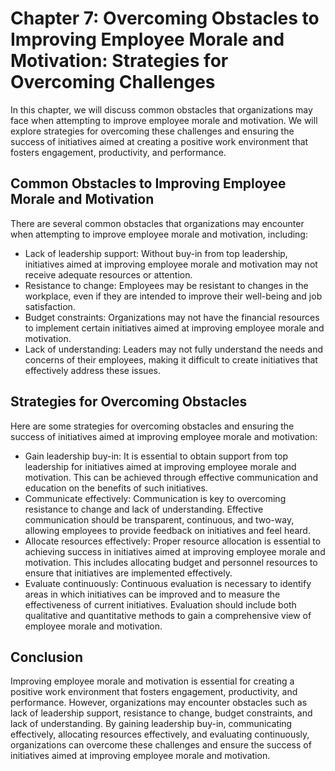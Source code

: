Chapter 7: Overcoming Obstacles to Improving Employee Morale and Motivation: Strategies for Overcoming Challenges
=================================================================================================================

In this chapter, we will discuss common obstacles that organizations may face when attempting to improve employee morale and motivation. We will explore strategies for overcoming these challenges and ensuring the success of initiatives aimed at creating a positive work environment that fosters engagement, productivity, and performance.

Common Obstacles to Improving Employee Morale and Motivation
------------------------------------------------------------

There are several common obstacles that organizations may encounter when attempting to improve employee morale and motivation, including:

* Lack of leadership support: Without buy-in from top leadership, initiatives aimed at improving employee morale and motivation may not receive adequate resources or attention.
* Resistance to change: Employees may be resistant to changes in the workplace, even if they are intended to improve their well-being and job satisfaction.
* Budget constraints: Organizations may not have the financial resources to implement certain initiatives aimed at improving employee morale and motivation.
* Lack of understanding: Leaders may not fully understand the needs and concerns of their employees, making it difficult to create initiatives that effectively address these issues.

Strategies for Overcoming Obstacles
-----------------------------------

Here are some strategies for overcoming obstacles and ensuring the success of initiatives aimed at improving employee morale and motivation:

* Gain leadership buy-in: It is essential to obtain support from top leadership for initiatives aimed at improving employee morale and motivation. This can be achieved through effective communication and education on the benefits of such initiatives.
* Communicate effectively: Communication is key to overcoming resistance to change and lack of understanding. Effective communication should be transparent, continuous, and two-way, allowing employees to provide feedback on initiatives and feel heard.
* Allocate resources effectively: Proper resource allocation is essential to achieving success in initiatives aimed at improving employee morale and motivation. This includes allocating budget and personnel resources to ensure that initiatives are implemented effectively.
* Evaluate continuously: Continuous evaluation is necessary to identify areas in which initiatives can be improved and to measure the effectiveness of current initiatives. Evaluation should include both qualitative and quantitative methods to gain a comprehensive view of employee morale and motivation.

Conclusion
----------

Improving employee morale and motivation is essential for creating a positive work environment that fosters engagement, productivity, and performance. However, organizations may encounter obstacles such as lack of leadership support, resistance to change, budget constraints, and lack of understanding. By gaining leadership buy-in, communicating effectively, allocating resources effectively, and evaluating continuously, organizations can overcome these challenges and ensure the success of initiatives aimed at improving employee morale and motivation.

